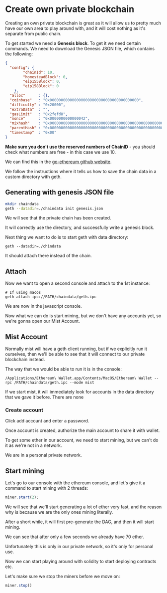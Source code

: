 # Create own private blockchain

Creating an own private blockchain is great as it will allow us to pretty much have our own area to play around with, and it will cost nothing as it's separate from public chain.

To get started we need a **Genesis block**. To get it we need certain commands. We need to download the Genesis JSON file, which contains the following:

``` json
{
  "config": {
        "chainId": 10,
        "homesteadBlock": 0,
        "eip155Block": 0,
        "eip158Block": 0
    },
  "alloc"      : {},
  "coinbase"   : "0x0000000000000000000000000000000000000000",
  "difficulty" : "0x20000",
  "extraData"  : "",
  "gasLimit"   : "0x2fefd8",
  "nonce"      : "0x0000000000000042",
  "mixhash"    : "0x0000000000000000000000000000000000000000000000000000000000000000",
  "parentHash" : "0x0000000000000000000000000000000000000000000000000000000000000000",
  "timestamp"  : "0x00"
}
```

**Make sure you don't use the reserved numbers of ChainID** - you should check what numbers are free - in this case we use 10.

We can find this in the [go-ethereum github website](http://github.com/ethereum/go-ethereum).

We follow the instructions where it tells us how to save the chain data in a custom directory with geth.

## Generating with genesis JSON file

``` bash
mkdir chaindata
geth --datadir=./chaindata init genesis.json
```

We will see that the private chain has been created.

It will correctly use the directory, and successfully write a genesis block.

Next thing we want to do is to start geth with data directory:

```
geth --datadir=./chindata
```

It should attach there instead of the chain.

## Attach

Now we want to open a second console and attach to the 1st instance:

```
# If using macos
geth attach ipc://PATH/chaindata/geth.ipc
```

We are now in the javascript console.

Now what we can do is start mining, but we don't have any accounts yet, so we're gonna open our Mist Account.

## Mist Account

Normally mist will have a geth client running, but if we explicitly run it ourselves, then we'll be able to see that it will connect to our private blockchain instead.

The way that we would be able to run it is in the console:

```
/Applications/Ethereum\ Wallet.app/Contents/MacOS/Ethereum\ Wallet --rpc /PATH/chaindata/geth.ipc --mode mist
```

If we start mist, it will immediately look for accounts in the data directory that we gave it before. There are none

### Create account

Click add account and enter a password.

Once account is created, authorize the main account to share it with wallet.

To get some ether in our account, we need to start mining, but we can't do it as we're not in a network.

We are in a personal private network.

## Start mining

Let's go to our console with the ethereum console, and let's give it a command to start mining with 2 threads:

``` javascript
miner.start(2);
```

We will see that we'll start generating a lot of ether very fast, and the reason why is because we are the only ones mining literally.

After a short while, it will first pre-generate the DAG, and then it will start mining.

We can see that after only a few seconds we already have 70 ether.

Unfortunately this is only in our private network, so it's only for personal use.

Now we can start playing around with solidity to start deploying contracts etc.

Let's make sure we stop the miners before we move on:

``` javascript
miner.stop()
```



